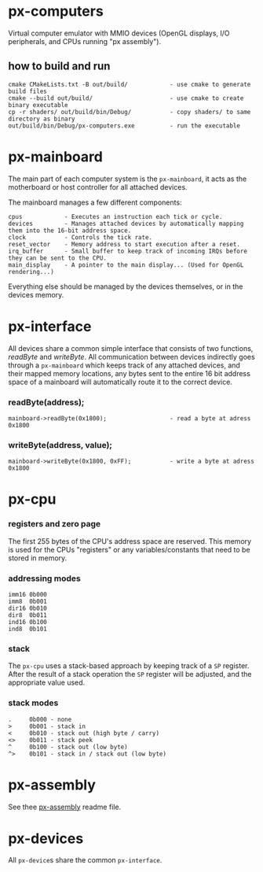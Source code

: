 # px-computers
Virtual computer emulator with MMIO devices (OpenGL displays, I/O peripherals, and CPUs running "px assembly").


## how to build and run

```
cmake CMakeLists.txt -B out/build/            - use cmake to generate build files
cmake --build out/build/                      - use cmake to create binary executable
cp -r shaders/ out/build/bin/Debug/           - copy shaders/ to same directory as binary
out/build/bin/Debug/px-computers.exe          - run the executable
```

# px-mainboard

The main part of each computer system is the `px-mainboard`, it acts as the motherboard or host controller for all attached devices.

The mainboard manages a few different components:
```
cpus            - Executes an instruction each tick or cycle.
devices         - Manages attached devices by automatically mapping them into the 16-bit address space.
clock           - Controls the tick rate.
reset_vector    - Memory address to start execution after a reset.
irq_buffer      - Small buffer to keep track of incoming IRQs before they can be sent to the CPU.
main_display    - A pointer to the main display... (Used for OpenGL rendering...)
```
Everything else should be managed by the devices themselves, or in the devices memory.


# px-interface
All devices share a common simple interface that consists of two functions, *readByte* and *writeByte*. All communication between devices indirectly goes through a `px-mainboard` which keeps track of any attached devices, and their mapped memory locations, any bytes sent to the entire 16 bit address space of a mainboard will automatically route it to the correct device.

### readByte(address);

```
mainboard->readByte(0x1800);                  - read a byte at adress 0x1800
```                                           
### writeByte(address, value);                    
                                              
```                                           
mainboard->writeByte(0x1800, 0xFF);           - write a byte at adress 0x1800
```

# px-cpu

### registers and zero page

The first 255 bytes of the CPU's address space are reserved. This memory is used for the CPUs "registers" or any variables/constants that need to be stored in memory.


### addressing modes

```
imm16 0b000
imm8  0b001
dir16 0b010
dir8  0b011
ind16 0b100
ind8  0b101
```

### stack

The `px-cpu` uses a stack-based approach by keeping track of a `SP` register.
After the result of a stack operation the `SP` register will be adjusted, and the appropriate value used.

### stack modes

```
.     0b000 - none
>     0b001 - stack in
<     0b010 - stack out (high byte / carry)
<>    0b011 - stack peek
^     0b100 - stack out (low byte)
^>    0b101 - stack in / stack out (low byte)
```

# px-assembly

See thee [px-assembly](README-assembly.md) readme file.


# px-devices

All `px-device`s share the common `px-interface`.

